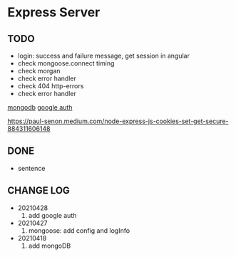 # Express Server

## TODO

- login: success and failure message, get session in angular
- check mongoose.connect timing
- check morgan
- check error handler
- check 404 http-errors
- check error handler

[mongodb](https://docs.microsoft.com/zh-tw/azure/cosmos-db/tutorial-develop-mongodb-nodejs-part5)
[google auth](http://www.passportjs.org/docs/google/)

https://paul-senon.medium.com/node-express-js-cookies-set-get-secure-884311606148

## DONE

- sentence

## CHANGE LOG

- 20210428
  1. add google auth
- 20210427
  1. mongoose: add config and logInfo
- 20210418
  1. add mongoDB
